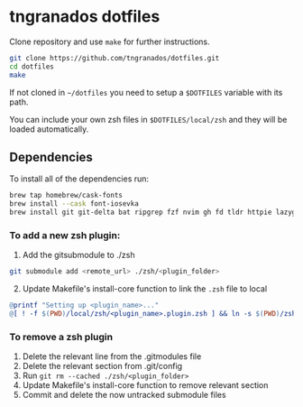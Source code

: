 # tngranados dotfiles

Clone repository and use `make` for further instructions.

```zsh
git clone https://github.com/tngranados/dotfiles.git
cd dotfiles
make
```

If not cloned in `~/dotfiles` you need to setup a `$DOTFILES` variable with its path.

You can include your own zsh files in `$DOTFILES/local/zsh` and they will be loaded automatically.

## Dependencies

To install all of the dependencies run:

```zsh
brew tap homebrew/cask-fonts
brew install --cask font-iosevka
brew install git git-delta bat ripgrep fzf nvim gh fd tldr httpie lazygit jq zoxide entr imagemagick difftastic sox wezterm ncdu eza asdf
```

### To add a new zsh plugin:

1. Add the gitsubmodule to ./zsh

```zsh
git submodule add <remote_url> ./zsh/<plugin_folder>
```

2. Update Makefile's install-core function to link the `.zsh` file to local

```makefile
@printf "Setting up <plugin_name>..."
@[ ! -f $(PWD)/local/zsh/<plugin_name>.plugin.zsh ] && ln -s $(PWD)/zsh/<plugin_folder/<plugin_name>.plugin.zsh $(PWD)/local/zsh/<plugin_name>.plugin.zsh && printf "done\n" || printf "already done\n"
```

### To remove a zsh plugin

1. Delete the relevant line from the .gitmodules file
2. Delete the relevant section from .git/config
3. Run `git rm --cached ./zsh/<plugin_folder>`
4. Update Makefile's install-core function to remove relevant section
5. Commit and delete the now untracked submodule files
